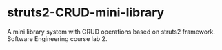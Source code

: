 # struts2-CRUD-mini-library
A mini library system with CRUD operations based on struts2 framework.
Software Engineering course lab 2.
